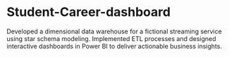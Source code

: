 # Student-Career-dashboard
Developed a dimensional data warehouse for a fictional streaming service using star schema modeling. Implemented ETL processes and designed interactive dashboards in Power BI to deliver actionable business insights.
